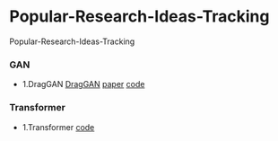 # Popular-Research-Ideas-Tracking
Popular-Research-Ideas-Tracking

### GAN 

- 1.DragGAN [DragGAN](https://vcai.mpi-inf.mpg.de/projects/DragGAN/)  [paper](https://arxiv.org/abs/2305.10973v1) [code](https://github.com/XingangPan/DragGAN)


### Transformer 
- 1.Transformer [code](https://github.com/huggingface/transformers) 

